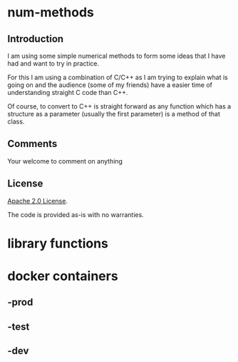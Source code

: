 # num-methods
## Introduction
I am using some simple numerical methods to form some ideas that I have
had and want to try in practice.

For this I am using a combination of C/C++ as I am trying to explain
what is going on and the audience (some of my friends) have a easier
time of understanding straight C code than C++.

Of course, to convert to C++ is straight forward as any function
which has a structure as a parameter (usually the first parameter)
is a method of that class.

## Comments

Your welcome to comment on anything 

## License

[Apache 2.0 License](LICENSE).

The code is provided as-is with no warranties.

# library functions

# docker containers
## -prod
## -test
## -dev




